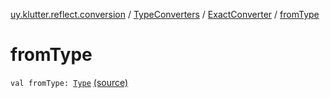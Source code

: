 [uy.klutter.reflect.conversion](../../index.md) / [TypeConverters](../index.md) / [ExactConverter](index.md) / [fromType](.)


# fromType
<code>val fromType: [Type](http://docs.oracle.com/javase/6/docs/api/java/lang/reflect/Type.html)</code> [(source)](https://github.com/kohesive/klutter/blob/master/reflect-core-jdk6/src/main/kotlin/uy/klutter/reflect/conversion/Converters.kt#L96)<br/>

